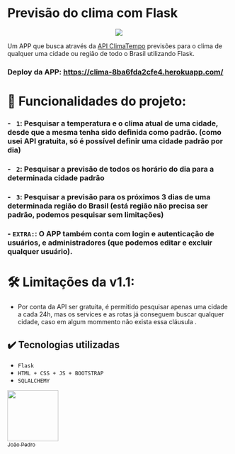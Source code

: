 # Previsão do clima com Flask


<p align="center">
<img src="http://img.shields.io/static/v1?label=STATUS&message=EM%20DESENVOLVIMENTO&color=GREEN&style=for-the-badge">
</p>

Um APP que busca através da [API  ClimaTempo](https://www.dropbox.com/developers/documentation/http/documentation) previsões para o clima de qualquer uma cidade ou região de todo o Brasil utilizando Flask.
### Deploy da APP: https://clima-8ba6fda2cfe4.herokuapp.com/

# 🔨 Funcionalidades do projeto:

### - ` 1`:  Pesquisar a temperatura e o clima atual de uma cidade, desde que a mesma tenha sido definida como padrão. (como usei API gratuita, só é possível definir uma cidade padrão por dia)

### - ` 2`:  Pesquisar a previsão de todos os horário do dia para a determinada cidade padrão

### - ` 3`: Pesquisar a previsão para os próximos 3 dias de uma determinada região do Brasil (está região não precisa ser padrão, podemos pesquisar sem limitações)

### - `EXTRA:`: O APP também conta com login e autenticação de usuários, e administradores (que podemos editar e excluir qualquer usuário).


# 🛠️ Limitações da v1.1:   
- Por conta da API ser gratuita, é permitido pesquisar apenas uma cidade a cada 24h, mas os services e as rotas já conseguem buscar qualquer cidade, caso em algum mommento não exista essa cláusula .


## ✔️ Tecnologias utilizadas

- ``Flask``
- ``HTML + CSS + JS + BOOTSTRAP``
- ``SQLALCHEMY ``

[<img loading="lazy" src="https://avatars.githubusercontent.com/u/88624922?v=4" width=115><br><sub>João Pedro</sub>](https://github.com/JoaoPedro8807)
